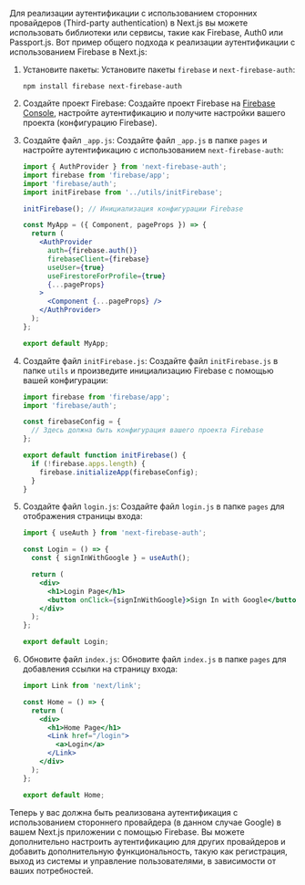 Для реализации аутентификации с использованием сторонних провайдеров (Third-party authentication) в Next.js вы можете использовать библиотеки или сервисы, такие как Firebase, Auth0 или Passport.js. Вот пример общего подхода к реализации аутентификации с использованием Firebase в Next.js:

1. Установите пакеты:
   Установите пакеты `firebase` и `next-firebase-auth`:

   ```shell
   npm install firebase next-firebase-auth
   ```

2. Создайте проект Firebase:
   Создайте проект Firebase на [Firebase Console](https://console.firebase.google.com/), настройте аутентификацию и получите настройки вашего проекта (конфигурацию Firebase).

3. Создайте файл `_app.js`:
   Создайте файл `_app.js` в папке `pages` и настройте аутентификацию с использованием `next-firebase-auth`:

   ```jsx
   import { AuthProvider } from 'next-firebase-auth';
   import firebase from 'firebase/app';
   import 'firebase/auth';
   import initFirebase from '../utils/initFirebase';

   initFirebase(); // Инициализация конфигурации Firebase

   const MyApp = ({ Component, pageProps }) => {
     return (
       <AuthProvider
         auth={firebase.auth()}
         firebaseClient={firebase}
         useUser={true}
         useFirestoreForProfile={true}
         {...pageProps}
       >
         <Component {...pageProps} />
       </AuthProvider>
     );
   };

   export default MyApp;
   ```

4. Создайте файл `initFirebase.js`:
   Создайте файл `initFirebase.js` в папке `utils` и произведите инициализацию Firebase с помощью вашей конфигурации:

   ```javascript
   import firebase from 'firebase/app';
   import 'firebase/auth';

   const firebaseConfig = {
     // Здесь должна быть конфигурация вашего проекта Firebase
   };

   export default function initFirebase() {
     if (!firebase.apps.length) {
       firebase.initializeApp(firebaseConfig);
     }
   }
   ```

5. Создайте файл `login.js`:
   Создайте файл `login.js` в папке `pages` для отображения страницы входа:

   ```jsx
   import { useAuth } from 'next-firebase-auth';

   const Login = () => {
     const { signInWithGoogle } = useAuth();

     return (
       <div>
         <h1>Login Page</h1>
         <button onClick={signInWithGoogle}>Sign In with Google</button>
       </div>
     );
   };

   export default Login;
   ```

6. Обновите файл `index.js`:
   Обновите файл `index.js` в папке `pages` для добавления ссылки на страницу входа:

   ```jsx
   import Link from 'next/link';

   const Home = () => {
     return (
       <div>
         <h1>Home Page</h1>
         <Link href="/login">
           <a>Login</a>
         </Link>
       </div>
     );
   };

   export default Home;
   ```

Теперь у вас должна быть реализована аутентификация с использованием стороннего провайдера (в данном случае Google) в вашем Next.js приложении с помощью Firebase. Вы можете дополнительно настроить аутентификацию для других провайдеров и добавить дополнительную функциональность, такую как регистрация, выход из системы и управление пользователями, в зависимости от ваших потребностей.